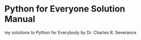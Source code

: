 # Python for Everyone Solution Manual
my solutions to Python for Everybody by Dr. Charles R. Severance
